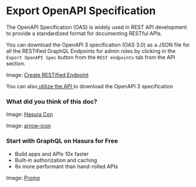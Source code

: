 # Export OpenAPI Specification

The OpenAPI Specification (OAS) is widely used in REST API development to provide a standardized format for documenting
RESTful APIs.

You can download the OpenAPI 3 specification (OAS 3.0) as a JSON file for all the RESTified GraphQL Endpoints for admin
roles by clicking in the `Export OpenAPI Spec` button from the `REST endpoints` tab from the API section.

Image: [ Create RESTified Endpoint ](https://hasura.io/docs/assets/images/restified-OAS-spec-bf7e15adc318263607e9af28db451ccb.png)

You can also[ utilize the API ](https://hasura.io/docs/latest/api-reference/restified/#openapi-3-specification)to
download the OpenAPI 3 specification

### What did you think of this doc?

Image: [ Hasura Con ](https://res.cloudinary.com/dh8fp23nd/image/upload/v1686154570/hasura-con-2023/has-con-light-date_r2a2ud.png)

Image: [ arrow-icon ](https://res.cloudinary.com/dh8fp23nd/image/upload/v1683723549/main-web/chevron-right_ldbi7d.png)

### Start with GraphQL on Hasura for Free

- Build apps and APIs 10x faster
- Built-in authorization and caching
- 8x more performant than hand-rolled APIs


Image: [ Promo ](https://hasura.io/docs/assets/images/hasura-free-ff60e409244e0ea12b5a3045d1a9096b.png)